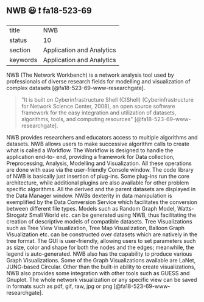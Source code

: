 ## NWB :smiley: :exclamation: fa18-523-69


|          |                           |
| -------- | ------------------------- |
| title    | NWB                       | 
| status   | 10                        |
| section  | Application and Analytics |
| keywords | Application and Analytics |

NWB (The Network Workbench) is a network analysis tool used by professionals 
of diverse research fields for modelling and visualization of complex 
datasets [@fa18-523-69-www-researchgate].

> "It is built on Cyberinfrastructure Shell (CIShell)
> (Cyberinfrastructure for Network Science Center, 2008), an open source 
> software framework for the easy integration and utilization of datasets, 
> algorithms, tools, and computing resources" [@fa18-523-69-www-researchgate].

NWB provides researchers and educators access to multiple algorithms and
datasets. NWB allows users to make successive algorithm calls to create what is
called a Workflow. The Workflow is designed to handle the application end-to-
end, providing a framework for Data collection, Preprocessing, Analysis,
Modelling and Visualization. All these operations are done with ease via the
user-friendly Console window. The code library of NWB is basically just
insertion of plug-ins. Some plug-ins run the core architecture, while additional
plugins are also available for other problem specific algorithms. All the
derived and the parent datasets are displayed in the Data Manager window.
NWBs dexterity in data manipulation is exemplified by the Data Conversion
Service which facilitates the conversion between different file types. Models
such as Random Graph Model, Watts-Strogatz Small World etc. can be generated
using NWB, thus facilitating the creation of descriptive models of compatible
datasets. Tree Visualizations such as Tree View Visualization, Tree Map
Visualization, Balloon Graph Visualization etc. can be constructed over datasets
which are natively in the tree format. The GUI is user-friendly, allowing users
to set parameters such as size, color and shape for both the nodes and the
edges; meanwhile, the legend is auto-generated. NWB also has the capability to
produce various Graph Visualizations. Some of the Graph Visualizations available
are LaNet, JUNG-based Circular. Other than the built-in ability to create
visualizations, NWB also provides some integration with other tools such as
GUESS and Gnuplot. The whole network visualization or any specific view can be
saved in formats such as pdf, gif, raw, jpg or png [@fa18-523-69-www-researchgate].
